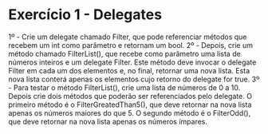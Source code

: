 # Exercício 1 - Delegates

1º - Crie um delegate chamado Filter, que pode referenciar métodos que recebem um int como 
parâmetro e retornam um bool. 
2º - Depois, crie um método chamado FilterList(), que recebe como parâmetro uma lista de 
números inteiros e um delegate Filter. Este método deve invocar o delegate Filter em cada 
um dos elementos e, no final, retornar uma nova lista. Esta nova lista conterá apenas os 
elementos cujo retorno do delegate for true. 
3º - Para testar o método FilterList(), crie uma lista de números de 0 a 10. Depois crie dois 
métodos que poderão ser referenciados pelo delegate. O primeiro método é o 
FilterGreatedThan5(), que deve retornar na nova lista apenas os números maiores do que 
5. O segundo método é o FilterOdd(), que deve retornar na nova lista apenas os números
ímpares. 
